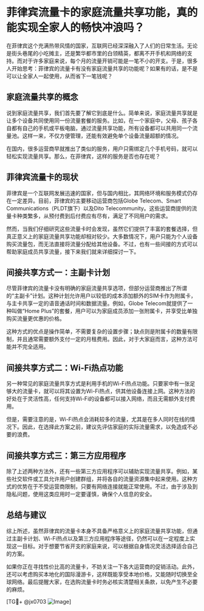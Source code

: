 # 菲律宾流量卡的家庭流量共享功能，真的能实现全家人的畅快冲浪吗？

在菲律宾这个充满热带风情的国家，互联网已经深深融入了人们的日常生活。无论是街头巷尾的小吃摊主，还是繁华都市里的白领精英，都离不开手机和网络的支持。而对于许多家庭来说，每个月的流量开销可能是一笔不小的开支。于是，很多人开始思考：菲律宾的流量卡有没有家庭流量共享的功能呢？如果有的话，是不是可以让全家人一起使用，从而省下一笔钱呢？

## 家庭流量共享的概念

说到家庭流量共享，我们首先要了解它到底是什么。简单来说，家庭流量共享就是让多个设备共同使用同一份流量套餐的服务。比如，在一个家庭中，父母、孩子各自都有自己的手机或平板电脑，通过流量共享功能，所有设备都可以共用同一个流量池。这样一来，不仅方便管理，还能有效避免单个设备流量超额的情况。

在国内，很多运营商早就推出了类似的服务，用户只需绑定几个手机号码，就可以轻松实现流量共享。那么，在菲律宾，这样的服务是否也存在呢？

## 菲律宾流量卡的现状

菲律宾是一个互联网发展迅速的国家，但与国内相比，其网络环境和服务模式仍存在一定差异。目前，菲律宾的主要移动运营商包括Globe Telecom、Smart Communications（PLDT旗下）以及Dito Telecommunity。这些运营商提供的流量卡种类繁多，从预付费到后付费应有尽有，满足了不同用户的需求。

然而，当我们仔细研究这些流量卡时会发现，虽然它们提供了丰富的套餐选择，但真正意义上的家庭流量共享功能却相对较少。大多数情况下，用户只能为个人设备购买流量包，而无法直接将流量分配给其他设备。不过，也有一些间接的方式可以帮助家庭成员共享流量，接下来我们就来详细探讨一下。

## 间接共享方式一：主副卡计划

尽管菲律宾的流量卡没有明确的家庭流量共享选项，但部分运营商推出了所谓的“主副卡”计划。这种计划允许用户以较低的成本添加额外的SIM卡作为附属卡，与主卡共享一定的语音通话时间和数据流量。例如，Globe Telecom就提供了一种叫做“Home Plus”的套餐，用户可以为家庭成员添加一张附属卡，并享受比单独购买流量更优惠的价格。

这种方式的优点是操作简单，不需要复杂的设置步骤；缺点则是附属卡的数量有限制，并且通常需要额外支付一定的月租费用。因此，对于大家庭而言，这种方法可能并不完全适用。

## 间接共享方式二：Wi-Fi热点功能

另一种常见的家庭流量共享方式是利用手机的Wi-Fi热点功能。只要家中有一张足够大的流量卡，就可以将其设置为Wi-Fi热点，供其他设备连接上网。这种方法的好处在于灵活性高，任何支持Wi-Fi的设备都可以接入网络，而且无需额外支付费用。

但是，需要注意的是，Wi-Fi热点会消耗较多的流量，尤其是在多人同时在线的情况下。因此，在选择此方案之前，建议先评估家庭的实际流量需求，以免造成不必要的浪费。

## 间接共享方式三：第三方应用程序

除了上述两种方法外，还有一些第三方应用程序可以辅助实现流量共享。例如，某些社交软件或工具允许用户创建群组，并将各自的流量资源集中起来使用。这种方式的优势在于不受运营商限制，只要有网络连接就能正常使用。不过，由于涉及到隐私问题，使用这类应用时一定要谨慎，确保个人信息的安全。

## 总结与建议

综上所述，虽然菲律宾的流量卡本身不具备严格意义上的家庭流量共享功能，但通过主副卡计划、Wi-Fi热点以及第三方应用程序等途径，仍然可以在一定程度上实现这一目标。对于想要节省开支的家庭来说，可以根据自身情况灵活选择适合自己的方案。

如果你正在寻找性价比高的流量卡，不妨关注一下各大运营商的促销活动。此外，还可以考虑购买本地化的国际漫游卡，这样既能享受本地价格，又能随时切换至全球网络。最后提醒大家，在选购流量卡时务必核实清楚相关条款，以免产生不必要的麻烦。

[TG💪+ @jx0703 ![Image](https://github.com/user-attachments/assets/dbca1d08-cadb-493c-b0ec-ad6f7a83f270)]